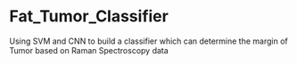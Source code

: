 # Fat_Tumor_Classifier
Using SVM and CNN to build a classifier which can determine the margin of Tumor based on Raman Spectroscopy data
